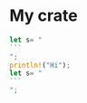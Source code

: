 <!-- cargo-rdme start -->

# My crate

````rust
let s= "
```
";
println!("Hi");
let s= "
```
";
````

<!-- cargo-rdme end -->
